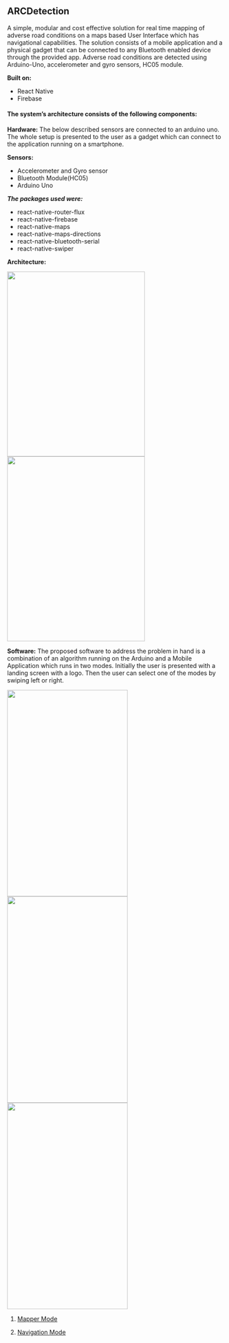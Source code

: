 ## ARCDetection

A simple, modular and cost effective solution for real time mapping of adverse road conditions on a maps based User Interface which has navigational capabilities. 
The solution consists of a mobile application and a physical gadget that can be connected to any Bluetooth enabled device through the provided app. 
Adverse road conditions are detected using Arduino-Uno, accelerometer and gyro sensors, HC05 module.

**Built on:**
  - React Native
  - Firebase

#### The system’s architecture consists of the following components:

**Hardware:**
  The below described sensors are connected to an arduino uno. The whole setup is presented to the user as a gadget which can connect to the application running on a smartphone.

**Sensors:**
- Accelerometer and Gyro sensor
- Bluetooth Module(HC05)
- Arduino Uno

***The packages used were:*** 
- react-native-router-flux
- react-native-firebase
- react-native-maps
- react-native-maps-directions
- react-native-bluetooth-serial
- react-native-swiper

 **Architecture:**
 
 <img src="https://github.com/VanithaKunta/ARCDetection/blob/master/src/outputs/arc1.jpg" width="320" height="430">          <img src="https://github.com/VanithaKunta/ARCDetection/blob/master/src/outputs/arc2.jpg" width="320" height="430">

**Software:**
  The proposed software to address the problem in hand is a combination of an algorithm running on the Arduino and a Mobile Application which runs in two modes. Initially the user is presented with a landing screen with a logo. Then the user can select one of the modes by swiping left or right.
  
   <img src="https://github.com/VanithaKunta/ARCDetection/blob/master/src/outputs/navMode.jpg" width="280" height="480">   <img src="https://github.com/VanithaKunta/ARCDetection/blob/master/src/outputs/main.jpg" width="280" height="480">   <img src="https://github.com/VanithaKunta/ARCDetection/blob/master/src/outputs/mapMode.jpg" width="280" height="480">
   

1) [Mapper Mode](https://github.com/VanithaKunta/ARCDetection/blob/master/docs/Mapper.md)

2) [Navigation Mode](https://github.com/VanithaKunta/ARCDetection/blob/master/docs/Navigate.md)































